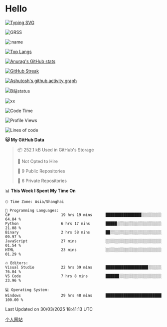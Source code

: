 # Hello


[![Typing SVG](https://readme-typing-svg.demolab.com?font=Fira+Code&pause=1000&color=F78FDE&width=435&lines=Ciallo%ef%bd%9e(%e2%88%a0%e3%83%bb%cf%89%3c+)%e2%8c%92%e2%98%85)](https://git.io/typing-svg)

![GRSS](https://github-readme-steam-card.vercel.app/status/?steamid=76561198221796636&show_in_game_bg=true&show_recent_game_bg=true&animated_avatar=true)

![:name](https://count.getloli.com/get/@hk416?theme=rule34)

[![Top Langs](https://github-readme-stats.vercel.app/api/top-langs/?username=qq583044063qq&locale=cn&hide=javascript,html)](https://github.com/anuraghazra/github-readme-stats)

[![Anurag's GitHub stats](https://github-readme-stats.vercel.app/api?username=qq583044063qq&count_private=true&show_icons=true&locale=cn)](https://github.com/anuraghazra/github-readme-stats)

[![GitHub Streak](https://streak-stats.demolab.com/?user=qq583044063qq&locale=zh_Hans)](https://git.io/streak-stats)

[![Ashutosh's github activity graph](https://github-readme-activity-graph.vercel.app/graph?username=qq583044063qq)](https://github.com/ashutosh00710/github-readme-activity-graph)

![B站status](https://stats.justsong.cn/api/bilibili/?id=3931848&lang=zh-CN)

![xx](xx.gif)

<!--START_SECTION:waka-->
![Code Time](http://img.shields.io/badge/Code%20Time-1%2C510%20hrs%2044%20mins-blue)

![Profile Views](http://img.shields.io/badge/Profile%20Views-0-blue)

![Lines of code](https://img.shields.io/badge/From%20Hello%20World%20I%27ve%20Written-905.4%20thousand%20lines%20of%20code-blue)

**🐱 My GitHub Data** 

> 📦 252.1 kB Used in GitHub's Storage 
 > 
> 🚫 Not Opted to Hire
 > 
> 📜 9 Public Repositories 
 > 
> 🔑 6 Private Repositories 
 > 
📊 **This Week I Spent My Time On** 

```text
🕑︎ Time Zone: Asia/Shanghai

💬 Programming Languages: 
C#                       19 hrs 19 mins      ████████████████░░░░░░░░░   64.84 % 
Python                   6 hrs 17 mins       █████░░░░░░░░░░░░░░░░░░░░   21.08 % 
Binary                   2 hrs 58 mins       ██░░░░░░░░░░░░░░░░░░░░░░░   09.97 % 
JavaScript               27 mins             ░░░░░░░░░░░░░░░░░░░░░░░░░   01.54 % 
HTML                     23 mins             ░░░░░░░░░░░░░░░░░░░░░░░░░   01.29 % 

🔥 Editors: 
Visual Studio            22 hrs 39 mins      ███████████████████░░░░░░   76.04 % 
VS Code                  7 hrs 8 mins        ██████░░░░░░░░░░░░░░░░░░░   23.96 % 

💻 Operating System: 
Windows                  29 hrs 48 mins      █████████████████████████   100.00 % 
```


 Last Updated on 30/03/2025 18:41:13 UTC
<!--END_SECTION:waka-->

[个人网站](https://blog.ayatsukinora.org.cn)
